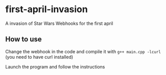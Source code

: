 # first-april-invasion
A invasion of Star Wars Webhooks for the first april


## How to use

Change the webhook in the code and compile it with ``g++ main.cpp -lcurl`` (you need to have curl installed) <br/>

Launch the program and follow the instructions
